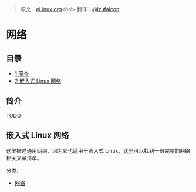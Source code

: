 > 原文：[eLinux.org](http://eLinux.org/Networking "http://eLinux.org/Networking")<br/>
> 翻译：[@lzufalcon](https://github.com/lzufalcon)


# 网络


## 目录

-   [1 简介](#introduction)
-   [2 嵌入式 Linux 网络](#embedded-linux-networking)


<span id="introduction"></span>

## 简介

TODO

<span id="embedded-linux-networking"></span>

## 嵌入式 Linux 网络

这里描述通用网络，因为它也适用于嵌入式 Linux，[这里](http://eLinux.org/Category:Networking "Category:Networking")可以找到一份完整的网络相关文章清单。

[分类](http://eLinux.org/Special:Categories "Special:Categories"):

-  [网络](http://eLinux.org/Category:Networking "Category:Networking")
